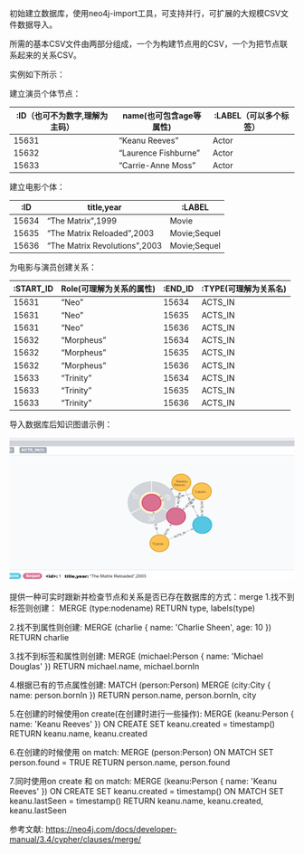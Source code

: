 初始建立数据库，使用neo4j-import工具，可支持并行，可扩展的大规模CSV文件数据导入。

所需的基本CSV文件由两部分组成，一个为构建节点用的CSV，一个为把节点联系起来的关系CSV。

实例如下所示：

建立演员个体节点：

| :ID（也可不为数字,理解为主码） | name(也可包含age等属性) | :LABEL（可以多个标签） |
| ------------------------------ | ----------------------- | ---------------------- |
| 15631                          | “Keanu Reeves”          | Actor                  |
| 15632                          | “Laurence Fishburne”    | Actor                  |
| 15633                          | “Carrie-Anne Moss”      | Actor                  |

 

建立电影个体：

| :ID   | title,year                    | :LABEL       |
| ----- | ----------------------------- | ------------ |
| 15634 | “The Matrix”,1999             | Movie        |
| 15635 | “The Matrix Reloaded”,2003    | Movie;Sequel |
| 15636 | “The Matrix Revolutions”,2003 | Movie;Sequel |

 

为电影与演员创建关系：

| :START_ID | Role(可理解为关系的属性) | :END_ID | :TYPE(可理解为关系名) |
| --------- | ------------------------ | ------- | --------------------- |
| 15631     | “Neo”                    | 15634   | ACTS_IN               |
| 15631     | “Neo”                    | 15635   | ACTS_IN               |
| 15631     | “Neo”                    | 15636   | ACTS_IN               |
| 15632     | “Morpheus”               | 15634   | ACTS_IN               |
| 15632     | “Morpheus”               | 15635   | ACTS_IN               |
| 15632     | “Morpheus”               | 15636   | ACTS_IN               |
| 15633     | “Trinity”                | 15634   | ACTS_IN               |
| 15633     | “Trinity”                | 15635   | ACTS_IN               |
| 15633     | “Trinity”                | 15636   | ACTS_IN               |

 

导入数据库后知识图谱示例：

![1553777652173](README.assets/1553777652173.png)




提供一种可实时跟新并检查节点和关系是否已存在数据库的方式：merge
1.找不到标签则创建：
MERGE (type:nodename)
RETURN type, labels(type)

2.找不到属性则创建:
MERGE (charlie { name: 'Charlie Sheen', age: 10 })
RETURN charlie

3.找不到标签和属性则创建:
MERGE (michael:Person { name: 'Michael Douglas' })
RETURN michael.name, michael.bornIn

4.根据已有的节点属性创建:
MATCH (person:Person)
MERGE (city:City { name: person.bornIn })
RETURN person.name, person.bornIn, city

5.在创建的时候使用on create(在创建时进行一些操作):
MERGE (keanu:Person { name: 'Keanu Reeves' })
ON CREATE SET keanu.created = timestamp()
RETURN keanu.name, keanu.created

6.在创建的时候使用 on match:
MERGE (person:Person)
ON MATCH SET person.found = TRUE RETURN person.name, person.found

7.同时使用on create 和 on match:
MERGE (keanu:Person { name: 'Keanu Reeves' })
ON CREATE SET keanu.created = timestamp()
ON MATCH SET keanu.lastSeen = timestamp()
RETURN keanu.name, keanu.created, keanu.lastSeen

参考文献:
https://neo4j.com/docs/developer-manual/3.4/cypher/clauses/merge/